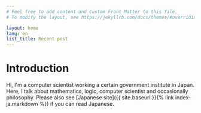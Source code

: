 ```yaml
---
# Feel free to add content and custom Front Matter to this file.
# To modify the layout, see https://jekyllrb.com/docs/themes/#overriding-theme-defaults

layout: home
lang: en
list_title: Recent post
---
```


# Introduction

Hi, I'm a computer scientist working a certain government institute in Japan.
Here, I talk about mathematics, logic, computer scientist and occasionally philosophy.
Please also see [Japanese site]({{ site.baseurl }}{% link index-ja.markdown %}) if you can read Japanese.
